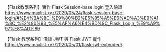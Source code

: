 【Flask教學系列】實作 Flask Session-base login 登入驗證
https://www.maxlist.xyz/2020/05/24/flask-session-base-login/#%E4%BA%8C_%E9%80%B2%E5%85%A5%E6%AD%A3%E9%A1%8C_%E2%80%93_%E5%AF%A6%E4%BD%9C_Flask_Login_%E9%A9%97%E8%AD%89

【Flask 教學系列】淺談 JWT 與 Flask JWT 實作
https://www.maxlist.xyz/2020/05/01/flask-jwt-extended/
